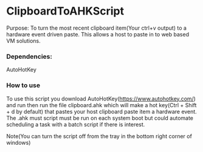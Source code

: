 # ClipboardToAHKScript
Purpose: To turn the most recent clipboard item(Your ctrl+v output) to
a hardware event driven paste. This allows a host to paste in to web 
based VM solutions.

### Dependencies:
AutoHotKey

### How to use
To use this script you download AutoHotKey(https://www.autohotkey.com/) and run then run the file 
clipboard.ahk which will make a hot key(Ctrl + Shift + d by default) that pastes your host clipboard paste item
a hardware event. The .ahk must script must be run on each system boot but could automate scheduling a task with
a batch script if there is interest.

Note(You can turn the script off from the tray in the bottom right corner of windows)




